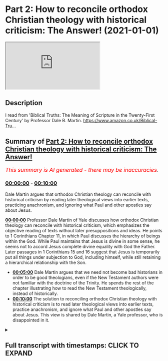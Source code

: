# Part 2: How to reconcile orthodox Christian theology with historical criticism: The Answer! (2021-01-01)

<iframe loading='lazy' src='https://www.youtube.com/embed/xje4w27JSEg'></iframe>

## Description

I read from 'Biblical Truths: The Meaning of Scripture in the Twenty-First Century' by Professor Dale B. Martin. https://www.amazon.co.uk/Biblical-Tru...

## Summary of [Part 2: How to reconcile orthodox Christian theology with historical criticism: The Answer!](https://www.youtube.com/watch?v=xje4w27JSEg)


*<span style="color:red; font-size:125%">This summary is AI generated - there may be inaccuracies</span>. [](/)*

### [00:00:00](https://www.youtube.com/watch?v=xje4w27JSEg&t=0) - [00:10:00](https://www.youtube.com/watch?v=xje4w27JSEg&t=600)

Dale Martin argues that orthodox Christian theology can reconcile with historical criticism by reading later theological views into earlier texts, practicing anachronism, and ignoring what Paul and other apostles say about Jesus.

**[00:00:00](https://www.youtube.com/watch?v=xje4w27JSEg&t=0)**  Professor Dale Martin of Yale discusses how orthodox Christian theology can reconcile with historical criticism, which emphasizes the objective reading of texts without later presuppositions and ideas. He points to 1 Corinthians Chapter 11, in which Paul discusses the hierarchy of beings within the God. While Paul maintains that Jesus is divine in some sense, he seems not to accord Jesus complete divine equality with God the Father. Later passages in 1 Corinthians 15 and 16 suggest that Jesus is temporarily put all things under subjection to God, including himself, while still retaining a hierarchical relationship with the Son.
* **[00:05:00](https://www.youtube.com/watch?v=xje4w27JSEg&t=300)** Dale Martin argues that we need not become bad historians in order to be good theologians, even if the New Testament authors were not familiar with the doctrine of the Trinity. He spends the rest of the chapter illustrating how to read the New Testament theologically, instead of historically.
* **[00:10:00](https://www.youtube.com/watch?v=xje4w27JSEg&t=600)** The solution to reconciling orthodox Christian theology with historical criticism is to read later theological views into earlier texts, practice anachronism, and ignore what Paul and other apostles say about Jesus. This view is shared by Dale Martin, a Yale professor, who is disappointed in it.

<details><summary><h2>Full transcript with timestamps: CLICK TO EXPAND</h2></summary>

[0:00:01](https://youtu.be/xje4w27JSEg?t=1) hello this is part two uh  
[0:00:03](https://youtu.be/xje4w27JSEg?t=3) of uh my discussion of how is it  
[0:00:06](https://youtu.be/xje4w27JSEg?t=6) possible to reconcile  
[0:00:08](https://youtu.be/xje4w27JSEg?t=8) orthodox christian theology when it  
[0:00:09](https://youtu.be/xje4w27JSEg?t=9) comes to the trinity  
[0:00:11](https://youtu.be/xje4w27JSEg?t=11) the incarnation the deity of christ with  
[0:00:14](https://youtu.be/xje4w27JSEg?t=14) historical criticism and its emphasis  
[0:00:16](https://youtu.be/xje4w27JSEg?t=16) on the historical objective reading of  
[0:00:19](https://youtu.be/xje4w27JSEg?t=19) texts without  
[0:00:20](https://youtu.be/xje4w27JSEg?t=20) later presuppositions and ideas  
[0:00:22](https://youtu.be/xje4w27JSEg?t=22) intruding anachronistically  
[0:00:24](https://youtu.be/xje4w27JSEg?t=24) into our reading of text try to  
[0:00:26](https://youtu.be/xje4w27JSEg?t=26) understand it as an original  
[0:00:28](https://youtu.be/xje4w27JSEg?t=28) historical context so um i'm  
[0:00:31](https://youtu.be/xje4w27JSEg?t=31) reading from this book by dale martin  
[0:00:35](https://youtu.be/xje4w27JSEg?t=35) which  
[0:00:36](https://youtu.be/xje4w27JSEg?t=36) is written in part to offer the solution  
[0:00:39](https://youtu.be/xje4w27JSEg?t=39) to this and i want to share with you the  
[0:00:41](https://youtu.be/xje4w27JSEg?t=41) solution and discuss the merits  
[0:00:43](https://youtu.be/xje4w27JSEg?t=43) or otherwise of his proposed solution to  
[0:00:45](https://youtu.be/xje4w27JSEg?t=45) this contradiction because  
[0:00:47](https://youtu.be/xje4w27JSEg?t=47) new testament scholars overwhelmingly  
[0:00:48](https://youtu.be/xje4w27JSEg?t=48) are christians they believe in  
[0:00:50](https://youtu.be/xje4w27JSEg?t=50) christianity  
[0:00:51](https://youtu.be/xje4w27JSEg?t=51) and yet their own profession the text  
[0:00:53](https://youtu.be/xje4w27JSEg?t=53) they study suggests a very different  
[0:00:55](https://youtu.be/xje4w27JSEg?t=55) kind of understanding of  
[0:00:56](https://youtu.be/xje4w27JSEg?t=56) jesus god and so on than the one they  
[0:00:59](https://youtu.be/xje4w27JSEg?t=59) believe and how do they reconcile how do  
[0:01:01](https://youtu.be/xje4w27JSEg?t=61) they live with this contradiction if it  
[0:01:02](https://youtu.be/xje4w27JSEg?t=62) is a contradiction  
[0:01:04](https://youtu.be/xje4w27JSEg?t=64) and dale martin the professor from yale  
[0:01:06](https://youtu.be/xje4w27JSEg?t=66) offers um  
[0:01:07](https://youtu.be/xje4w27JSEg?t=67) a uh according to the reviewers on the  
[0:01:10](https://youtu.be/xje4w27JSEg?t=70) back of the book  
[0:01:10](https://youtu.be/xje4w27JSEg?t=70) um a very good plausible solution  
[0:01:14](https://youtu.be/xje4w27JSEg?t=74) so i want to share that solution with  
[0:01:15](https://youtu.be/xje4w27JSEg?t=75) you and you may assess it  
[0:01:17](https://youtu.be/xje4w27JSEg?t=77) uh for your own use uh for yourselves  
[0:01:21](https://youtu.be/xje4w27JSEg?t=81) so um i got to the bit in the passage  
[0:01:23](https://youtu.be/xje4w27JSEg?t=83) where he is discussing  
[0:01:25](https://youtu.be/xje4w27JSEg?t=85) paul's views of god and christ in 1  
[0:01:28](https://youtu.be/xje4w27JSEg?t=88) corinthians  
[0:01:29](https://youtu.be/xje4w27JSEg?t=89) chapter 11 verse 3. i'll just read the  
[0:01:32](https://youtu.be/xje4w27JSEg?t=92) passage or the verse  
[0:01:33](https://youtu.be/xje4w27JSEg?t=93) but i want you to understand says paul  
[0:01:35](https://youtu.be/xje4w27JSEg?t=95) that christ is the head of every man  
[0:01:38](https://youtu.be/xje4w27JSEg?t=98) and the husband is the head of his wife  
[0:01:41](https://youtu.be/xje4w27JSEg?t=101) and  
[0:01:41](https://youtu.be/xje4w27JSEg?t=101) god is the head of christ that's what  
[0:01:44](https://youtu.be/xje4w27JSEg?t=104) paul  
[0:01:45](https://youtu.be/xje4w27JSEg?t=105) says so here we have jesus in heaven  
[0:01:47](https://youtu.be/xje4w27JSEg?t=107) this is after the resurrection after the  
[0:01:49](https://youtu.be/xje4w27JSEg?t=109) ascension  
[0:01:50](https://youtu.be/xje4w27JSEg?t=110) this is uh paul's theology of of god  
[0:01:54](https://youtu.be/xje4w27JSEg?t=114) if you like his understanding of the  
[0:01:55](https://youtu.be/xje4w27JSEg?t=115) hierarchy within the godhead if that's  
[0:01:57](https://youtu.be/xje4w27JSEg?t=117) what it is  
[0:01:58](https://youtu.be/xje4w27JSEg?t=118) so dale martin says although paul  
[0:02:00](https://youtu.be/xje4w27JSEg?t=120) believes jesus is divine in some sense  
[0:02:04](https://youtu.be/xje4w27JSEg?t=124) he seems not to accord jesus complete  
[0:02:06](https://youtu.be/xje4w27JSEg?t=126) divine equality with god the father  
[0:02:08](https://youtu.be/xje4w27JSEg?t=128) he can speak of christ and god as two  
[0:02:11](https://youtu.be/xje4w27JSEg?t=131) different persons  
[0:02:12](https://youtu.be/xje4w27JSEg?t=132) in a hierarchical relationship when paul  
[0:02:15](https://youtu.be/xje4w27JSEg?t=135) in 1 corinthians  
[0:02:17](https://youtu.be/xje4w27JSEg?t=137) 11 3 offers something of an equation  
[0:02:20](https://youtu.be/xje4w27JSEg?t=140) christ is the head of man man is the  
[0:02:22](https://youtu.be/xje4w27JSEg?t=142) head of woman  
[0:02:23](https://youtu.be/xje4w27JSEg?t=143) god is the head of christ we must assume  
[0:02:26](https://youtu.be/xje4w27JSEg?t=146) subordinate relations in each case the  
[0:02:29](https://youtu.be/xje4w27JSEg?t=149) parallelism  
[0:02:30](https://youtu.be/xje4w27JSEg?t=150) doesn't work otherwise christ is no more  
[0:02:33](https://youtu.be/xje4w27JSEg?t=153) equal to god  
[0:02:35](https://youtu.be/xje4w27JSEg?t=155) the man is to christ  
[0:02:38](https://youtu.be/xje4w27JSEg?t=158) so here we here we have uh our first  
[0:02:41](https://youtu.be/xje4w27JSEg?t=161) problem  
[0:02:42](https://youtu.be/xje4w27JSEg?t=162) uh del martin candidly acknowledges that  
[0:02:45](https://youtu.be/xje4w27JSEg?t=165) paul is not giving us  
[0:02:46](https://youtu.be/xje4w27JSEg?t=166) uh the definition of the trinity which i  
[0:02:48](https://youtu.be/xje4w27JSEg?t=168) mentioned in the previous video  
[0:02:50](https://youtu.be/xje4w27JSEg?t=170) where the three distinct persons are  
[0:02:52](https://youtu.be/xje4w27JSEg?t=172) equal in divinity they're not clearly  
[0:02:54](https://youtu.be/xje4w27JSEg?t=174) here they are subordinate the son of  
[0:02:56](https://youtu.be/xje4w27JSEg?t=176) christ rather  
[0:02:57](https://youtu.be/xje4w27JSEg?t=177) is subordinate to god he was another  
[0:02:59](https://youtu.be/xje4w27JSEg?t=179) being  
[0:03:01](https://youtu.be/xje4w27JSEg?t=181) then he says the same seems to be  
[0:03:03](https://youtu.be/xje4w27JSEg?t=183) assumed in another passage in 1  
[0:03:05](https://youtu.be/xje4w27JSEg?t=185) corinthians  
[0:03:06](https://youtu.be/xje4w27JSEg?t=186) 15 24 to 28  
[0:03:09](https://youtu.be/xje4w27JSEg?t=189) which i'll just read to you it says the  
[0:03:12](https://youtu.be/xje4w27JSEg?t=192) same letter of paul  
[0:03:14](https://youtu.be/xje4w27JSEg?t=194) and verses 24  
[0:03:18](https://youtu.be/xje4w27JSEg?t=198) to 28 where paul  
[0:03:21](https://youtu.be/xje4w27JSEg?t=201) says then comes the end when the  
[0:03:25](https://youtu.be/xje4w27JSEg?t=205) when he hands over the kingdom to god  
[0:03:28](https://youtu.be/xje4w27JSEg?t=208) the father  
[0:03:29](https://youtu.be/xje4w27JSEg?t=209) after he has destroyed every ruler and  
[0:03:31](https://youtu.be/xje4w27JSEg?t=211) every authority and power  
[0:03:33](https://youtu.be/xje4w27JSEg?t=213) this is he meaning jesus of course for  
[0:03:36](https://youtu.be/xje4w27JSEg?t=216) he must reign  
[0:03:37](https://youtu.be/xje4w27JSEg?t=217) until he has put all his enemies under  
[0:03:40](https://youtu.be/xje4w27JSEg?t=220) his feet  
[0:03:41](https://youtu.be/xje4w27JSEg?t=221) the last enemy to destroy to be  
[0:03:43](https://youtu.be/xje4w27JSEg?t=223) destroyed is death  
[0:03:44](https://youtu.be/xje4w27JSEg?t=224) for god has put all things in subjection  
[0:03:48](https://youtu.be/xje4w27JSEg?t=228) under his feet but when it says all  
[0:03:50](https://youtu.be/xje4w27JSEg?t=230) things are put  
[0:03:51](https://youtu.be/xje4w27JSEg?t=231) in subjection it is plain that this does  
[0:03:54](https://youtu.be/xje4w27JSEg?t=234) not include the one  
[0:03:56](https://youtu.be/xje4w27JSEg?t=236) who put all things in subjection under  
[0:03:58](https://youtu.be/xje4w27JSEg?t=238) him  
[0:03:59](https://youtu.be/xje4w27JSEg?t=239) when all things are subjected to him  
[0:04:01](https://youtu.be/xje4w27JSEg?t=241) then the son himself will also be  
[0:04:04](https://youtu.be/xje4w27JSEg?t=244) subjected to the one who put all things  
[0:04:06](https://youtu.be/xje4w27JSEg?t=246) in subjection under him  
[0:04:08](https://youtu.be/xje4w27JSEg?t=248) so that god may be all in all  
[0:04:13](https://youtu.be/xje4w27JSEg?t=253) so uh dale martin says the same may be  
[0:04:15](https://youtu.be/xje4w27JSEg?t=255) assumed later in 1 corinthians 15  
[0:04:18](https://youtu.be/xje4w27JSEg?t=258) god temporarily puts all things  
[0:04:21](https://youtu.be/xje4w27JSEg?t=261) under subjection to christ who after  
[0:04:24](https://youtu.be/xje4w27JSEg?t=264) subjecting all things to himself  
[0:04:27](https://youtu.be/xje4w27JSEg?t=267) then puts everything again under  
[0:04:28](https://youtu.be/xje4w27JSEg?t=268) subjection to god  
[0:04:30](https://youtu.be/xje4w27JSEg?t=270) including himself again of a  
[0:04:33](https://youtu.be/xje4w27JSEg?t=273) hierarchical relationship with the son  
[0:04:35](https://youtu.be/xje4w27JSEg?t=275) very much subordinated to god he  
[0:04:38](https://youtu.be/xje4w27JSEg?t=278) continues  
[0:04:39](https://youtu.be/xje4w27JSEg?t=279) some texts of the new testament do  
[0:04:41](https://youtu.be/xje4w27JSEg?t=281) accept  
[0:04:42](https://youtu.be/xje4w27JSEg?t=282) the divinity of jesus but they seem not  
[0:04:45](https://youtu.be/xje4w27JSEg?t=285) to all agree about when  
[0:04:47](https://youtu.be/xje4w27JSEg?t=287) jesus became divine as i've said a  
[0:04:49](https://youtu.be/xje4w27JSEg?t=289) number of times in the ancient world  
[0:04:51](https://youtu.be/xje4w27JSEg?t=291) in judaism and in the greco-roman world  
[0:04:54](https://youtu.be/xje4w27JSEg?t=294) there was a spectrum of beliefs about  
[0:04:56](https://youtu.be/xje4w27JSEg?t=296) the divinity some people were  
[0:04:58](https://youtu.be/xje4w27JSEg?t=298) those obviously god himself the most  
[0:05:00](https://youtu.be/xje4w27JSEg?t=300) high law the  
[0:05:01](https://youtu.be/xje4w27JSEg?t=301) yahweh but other beings could also be  
[0:05:04](https://youtu.be/xje4w27JSEg?t=304) called divine in some sense  
[0:05:06](https://youtu.be/xje4w27JSEg?t=306) uh the king in psalm 45 is addressed as  
[0:05:09](https://youtu.be/xje4w27JSEg?t=309) god um  
[0:05:10](https://youtu.be/xje4w27JSEg?t=310) melchizedek is also seen as divine  
[0:05:13](https://youtu.be/xje4w27JSEg?t=313) figure in the dead sea scrolls  
[0:05:15](https://youtu.be/xje4w27JSEg?t=315) and um the son of hezekiah  
[0:05:18](https://youtu.be/xje4w27JSEg?t=318) in isaiah is also called god that's in  
[0:05:21](https://youtu.be/xje4w27JSEg?t=321) isaiah 9  
[0:05:22](https://youtu.be/xje4w27JSEg?t=322) 6 and so on and so on there are many  
[0:05:24](https://youtu.be/xje4w27JSEg?t=324) examples  
[0:05:25](https://youtu.be/xje4w27JSEg?t=325) so some early christians believe that  
[0:05:28](https://youtu.be/xje4w27JSEg?t=328) jesus was a mere  
[0:05:29](https://youtu.be/xje4w27JSEg?t=329) human at his birth but that he was  
[0:05:32](https://youtu.be/xje4w27JSEg?t=332) adopted  
[0:05:33](https://youtu.be/xje4w27JSEg?t=333) as god's son some time later  
[0:05:36](https://youtu.be/xje4w27JSEg?t=336) according to what may be the original  
[0:05:38](https://youtu.be/xje4w27JSEg?t=338) reading of luke 3  
[0:05:40](https://youtu.be/xje4w27JSEg?t=340) 22 yes this is luke believing this  
[0:05:43](https://youtu.be/xje4w27JSEg?t=343) 3 22 you are my son the beloved  
[0:05:46](https://youtu.be/xje4w27JSEg?t=346) today i have begotten you jesus is  
[0:05:49](https://youtu.be/xje4w27JSEg?t=349) begotten by god  
[0:05:51](https://youtu.be/xje4w27JSEg?t=351) at his baptism according to some other  
[0:05:55](https://youtu.be/xje4w27JSEg?t=355) early christians  
[0:05:55](https://youtu.be/xje4w27JSEg?t=355) apparently jesus became god's son only  
[0:05:58](https://youtu.be/xje4w27JSEg?t=358) at his resurrection  
[0:06:01](https://youtu.be/xje4w27JSEg?t=361) as reflected in passages in acts  
[0:06:04](https://youtu.be/xje4w27JSEg?t=364) in one sermon delivered by peter in acts  
[0:06:06](https://youtu.be/xje4w27JSEg?t=366) god made  
[0:06:07](https://youtu.be/xje4w27JSEg?t=367) jesus lord and messiah at some point  
[0:06:11](https://youtu.be/xje4w27JSEg?t=371) acts 2 36 so jesus wasn't lord or  
[0:06:14](https://youtu.be/xje4w27JSEg?t=374) messiah before  
[0:06:16](https://youtu.be/xje4w27JSEg?t=376) god another being made jesus lord and  
[0:06:19](https://youtu.be/xje4w27JSEg?t=379) messiah  
[0:06:20](https://youtu.be/xje4w27JSEg?t=380) at that particular point acts 2 36  
[0:06:23](https://youtu.be/xje4w27JSEg?t=383) in a later sermon of paul in acts one  
[0:06:26](https://youtu.be/xje4w27JSEg?t=386) statement suggests that god adopted  
[0:06:28](https://youtu.be/xje4w27JSEg?t=388) jesus  
[0:06:29](https://youtu.be/xje4w27JSEg?t=389) as his son at the resurrection this is  
[0:06:32](https://youtu.be/xje4w27JSEg?t=392) acts  
[0:06:33](https://youtu.be/xje4w27JSEg?t=393) 13 32-33  
[0:06:36](https://youtu.be/xje4w27JSEg?t=396) paul himself seems to portray knowledge  
[0:06:38](https://youtu.be/xje4w27JSEg?t=398) of such a christology  
[0:06:40](https://youtu.be/xje4w27JSEg?t=400) in one of his letters in romans chapter  
[0:06:43](https://youtu.be/xje4w27JSEg?t=403) 1 verse 4  
[0:06:44](https://youtu.be/xje4w27JSEg?t=404) paul says that god designated jesus as  
[0:06:47](https://youtu.be/xje4w27JSEg?t=407) the son of god  
[0:06:48](https://youtu.be/xje4w27JSEg?t=408) by resurrection from the dead the most  
[0:06:52](https://youtu.be/xje4w27JSEg?t=412) normal reading  
[0:06:53](https://youtu.be/xje4w27JSEg?t=413) of the greek would be that god made  
[0:06:55](https://youtu.be/xje4w27JSEg?t=415) jesus his son  
[0:06:57](https://youtu.be/xje4w27JSEg?t=417) by means of the resurrection so jesus  
[0:06:58](https://youtu.be/xje4w27JSEg?t=418) wasn't god's son  
[0:07:00](https://youtu.be/xje4w27JSEg?t=420) in your entire life until the  
[0:07:02](https://youtu.be/xje4w27JSEg?t=422) resurrection when god made him  
[0:07:04](https://youtu.be/xje4w27JSEg?t=424) that way um made him his son by means of  
[0:07:07](https://youtu.be/xje4w27JSEg?t=427) resurrection in the way a priest or pope  
[0:07:10](https://youtu.be/xje4w27JSEg?t=430) or other authority  
[0:07:11](https://youtu.be/xje4w27JSEg?t=431) made someone a king or queen at the time  
[0:07:14](https://youtu.be/xje4w27JSEg?t=434) of the declaration or  
[0:07:16](https://youtu.be/xje4w27JSEg?t=436) coronation so this might be paul's  
[0:07:19](https://youtu.be/xje4w27JSEg?t=439) understanding in romans 1  
[0:07:21](https://youtu.be/xje4w27JSEg?t=441) that this terminology is recited by paul  
[0:07:23](https://youtu.be/xje4w27JSEg?t=443) is significant  
[0:07:24](https://youtu.be/xje4w27JSEg?t=444) since paul himself seems to believe that  
[0:07:27](https://youtu.be/xje4w27JSEg?t=447) jesus was god's son  
[0:07:28](https://youtu.be/xje4w27JSEg?t=448) already in some pre-existence state  
[0:07:30](https://youtu.be/xje4w27JSEg?t=450) philippians 2  
[0:07:31](https://youtu.be/xje4w27JSEg?t=451) 5 to 11. i take it that paul is here  
[0:07:35](https://youtu.be/xje4w27JSEg?t=455) quoting a formula  
[0:07:37](https://youtu.be/xje4w27JSEg?t=457) about christ he had encountered  
[0:07:39](https://youtu.be/xje4w27JSEg?t=459) elsewhere  
[0:07:41](https://youtu.be/xje4w27JSEg?t=461) so he's quoting an earlier creedal  
[0:07:44](https://youtu.be/xje4w27JSEg?t=464) belief about jesus  
[0:07:45](https://youtu.be/xje4w27JSEg?t=465) at any rate one can cite new testament  
[0:07:47](https://youtu.be/xje4w27JSEg?t=467) texts that on their  
[0:07:48](https://youtu.be/xje4w27JSEg?t=468) surface on their face do not reach a  
[0:07:51](https://youtu.be/xje4w27JSEg?t=471) very orthodox christology and certainly  
[0:07:54](https://youtu.be/xje4w27JSEg?t=474) not  
[0:07:55](https://youtu.be/xje4w27JSEg?t=475) trinitarian certainly not trinitarian  
[0:07:58](https://youtu.be/xje4w27JSEg?t=478) as the passages and there are many  
[0:08:00](https://youtu.be/xje4w27JSEg?t=480) others he's just cited  
[0:08:02](https://youtu.be/xje4w27JSEg?t=482) and here we come to the paragraph which  
[0:08:06](https://youtu.be/xje4w27JSEg?t=486) is dale martin's solution to  
[0:08:09](https://youtu.be/xje4w27JSEg?t=489) this paradox this contradiction  
[0:08:11](https://youtu.be/xje4w27JSEg?t=491) apparently between his own personal  
[0:08:13](https://youtu.be/xje4w27JSEg?t=493) beliefs and jesus deity and  
[0:08:14](https://youtu.be/xje4w27JSEg?t=494) everything he's just said about the  
[0:08:16](https://youtu.be/xje4w27JSEg?t=496) historical meaning of these texts in  
[0:08:19](https://youtu.be/xje4w27JSEg?t=499) paul and the gospels and here we go  
[0:08:21](https://youtu.be/xje4w27JSEg?t=501) it will be my contention in this chapter  
[0:08:24](https://youtu.be/xje4w27JSEg?t=504) however  
[0:08:25](https://youtu.be/xje4w27JSEg?t=505) that we need not become bad historians  
[0:08:28](https://youtu.be/xje4w27JSEg?t=508) in order to be good theologians  
[0:08:31](https://youtu.be/xje4w27JSEg?t=511) even if the new testament authors were  
[0:08:33](https://youtu.be/xje4w27JSEg?t=513) not familiar  
[0:08:35](https://youtu.be/xje4w27JSEg?t=515) with the doctrine of the trinity as it  
[0:08:36](https://youtu.be/xje4w27JSEg?t=516) became defined in the great creeds and  
[0:08:39](https://youtu.be/xje4w27JSEg?t=519) councils  
[0:08:40](https://youtu.be/xje4w27JSEg?t=520) we may take the liberty of reading the  
[0:08:43](https://youtu.be/xje4w27JSEg?t=523) new testament  
[0:08:44](https://youtu.be/xje4w27JSEg?t=524) theologically rather than historically  
[0:08:47](https://youtu.be/xje4w27JSEg?t=527) as teaching trinitarian theology  
[0:08:51](https://youtu.be/xje4w27JSEg?t=531) and he spends the rest of the chapter  
[0:08:52](https://youtu.be/xje4w27JSEg?t=532) illustrating how to do that  
[0:08:55](https://youtu.be/xje4w27JSEg?t=535) so he was he says even if the new  
[0:08:57](https://youtu.be/xje4w27JSEg?t=537) testament authors  
[0:08:58](https://youtu.be/xje4w27JSEg?t=538) uh were not familiar with it with the  
[0:09:00](https://youtu.be/xje4w27JSEg?t=540) doctrine of the trinity  
[0:09:02](https://youtu.be/xje4w27JSEg?t=542) we may take the liberty he says  
[0:09:05](https://youtu.be/xje4w27JSEg?t=545) of reading the new testament in a  
[0:09:07](https://youtu.be/xje4w27JSEg?t=547) christian way  
[0:09:08](https://youtu.be/xje4w27JSEg?t=548) theologically he says in terms of later  
[0:09:11](https://youtu.be/xje4w27JSEg?t=551) christian beliefs  
[0:09:12](https://youtu.be/xje4w27JSEg?t=552) rather than historically in other words  
[0:09:14](https://youtu.be/xje4w27JSEg?t=554) in terms of the actual historical  
[0:09:16](https://youtu.be/xje4w27JSEg?t=556) teaching of these texts  
[0:09:18](https://youtu.be/xje4w27JSEg?t=558) as teaching trinitarian theology  
[0:09:21](https://youtu.be/xje4w27JSEg?t=561) so there we have it are you as impressed  
[0:09:23](https://youtu.be/xje4w27JSEg?t=563) with this as i was when i first came  
[0:09:25](https://youtu.be/xje4w27JSEg?t=565) across this chapter  
[0:09:27](https://youtu.be/xje4w27JSEg?t=567) uh okay so how do you reconcile how do  
[0:09:30](https://youtu.be/xje4w27JSEg?t=570) you square the circle  
[0:09:32](https://youtu.be/xje4w27JSEg?t=572) you take liberties with the text it  
[0:09:35](https://youtu.be/xje4w27JSEg?t=575) doesn't say  
[0:09:36](https://youtu.be/xje4w27JSEg?t=576) jesus it doesn't teach the trinity but  
[0:09:38](https://youtu.be/xje4w27JSEg?t=578) you read into those passages  
[0:09:41](https://youtu.be/xje4w27JSEg?t=581) trinitarian theology and that's how you  
[0:09:44](https://youtu.be/xje4w27JSEg?t=584) do it and he goes through some passages  
[0:09:47](https://youtu.be/xje4w27JSEg?t=587) which in their historical context in  
[0:09:49](https://youtu.be/xje4w27JSEg?t=589) other words what was meant by the  
[0:09:50](https://youtu.be/xje4w27JSEg?t=590) authors as far as we can tell in their  
[0:09:52](https://youtu.be/xje4w27JSEg?t=592) first century context did not  
[0:09:54](https://youtu.be/xje4w27JSEg?t=594) teach trinitarian theology did not teach  
[0:09:56](https://youtu.be/xje4w27JSEg?t=596) jesus  
[0:09:57](https://youtu.be/xje4w27JSEg?t=597) was god but we read them theologically  
[0:10:01](https://youtu.be/xje4w27JSEg?t=601) to mean that they did teach that now  
[0:10:03](https://youtu.be/xje4w27JSEg?t=603) this is called in the trade  
[0:10:05](https://youtu.be/xje4w27JSEg?t=605) esogesis meaning you read something into  
[0:10:08](https://youtu.be/xje4w27JSEg?t=608) a text  
[0:10:09](https://youtu.be/xje4w27JSEg?t=609) rather than exegesis which is the  
[0:10:11](https://youtu.be/xje4w27JSEg?t=611) historical critical method of reading  
[0:10:13](https://youtu.be/xje4w27JSEg?t=613) trying to uncover as best we can the  
[0:10:15](https://youtu.be/xje4w27JSEg?t=615) historical meaning  
[0:10:16](https://youtu.be/xje4w27JSEg?t=616) and the author's meaning of a text so  
[0:10:19](https://youtu.be/xje4w27JSEg?t=619) this is the great solution  
[0:10:21](https://youtu.be/xje4w27JSEg?t=621) you basically um read stuff in  
[0:10:24](https://youtu.be/xje4w27JSEg?t=624) you read your later christian theology  
[0:10:26](https://youtu.be/xje4w27JSEg?t=626) into earlier texts  
[0:10:28](https://youtu.be/xje4w27JSEg?t=628) as if those earlier texts were saying  
[0:10:30](https://youtu.be/xje4w27JSEg?t=630) something that they were not saying  
[0:10:32](https://youtu.be/xje4w27JSEg?t=632) you practice anachronism so when jesus  
[0:10:35](https://youtu.be/xje4w27JSEg?t=635) is portrayed uh uh well i'm not gonna go  
[0:10:38](https://youtu.be/xje4w27JSEg?t=638) this is  
[0:10:39](https://youtu.be/xje4w27JSEg?t=639) uh too much to go into in one video but  
[0:10:41](https://youtu.be/xje4w27JSEg?t=641) i want to  
[0:10:42](https://youtu.be/xje4w27JSEg?t=642) share with you the great solution and  
[0:10:44](https://youtu.be/xje4w27JSEg?t=644) how personally  
[0:10:46](https://youtu.be/xje4w27JSEg?t=646) i was disappointed by this because i  
[0:10:48](https://youtu.be/xje4w27JSEg?t=648) expected something slightly more  
[0:10:50](https://youtu.be/xje4w27JSEg?t=650) creditable  
[0:10:51](https://youtu.be/xje4w27JSEg?t=651) and morally uh meritorious than simply  
[0:10:54](https://youtu.be/xje4w27JSEg?t=654) changing the text  
[0:10:56](https://youtu.be/xje4w27JSEg?t=656) to make them what we want them to  
[0:10:57](https://youtu.be/xje4w27JSEg?t=657) believe today  
[0:10:59](https://youtu.be/xje4w27JSEg?t=659) that's not in my view honest it lacks  
[0:11:03](https://youtu.be/xje4w27JSEg?t=663) integrity it's not taking the bible  
[0:11:06](https://youtu.be/xje4w27JSEg?t=666) seriously  
[0:11:07](https://youtu.be/xje4w27JSEg?t=667) it's imposing our own later ideas which  
[0:11:09](https://youtu.be/xje4w27JSEg?t=669) are quite different  
[0:11:11](https://youtu.be/xje4w27JSEg?t=671) onto the bible to make it say  
[0:11:14](https://youtu.be/xje4w27JSEg?t=674) shall we say torture it into saying what  
[0:11:17](https://youtu.be/xje4w27JSEg?t=677) we  
[0:11:17](https://youtu.be/xje4w27JSEg?t=677) want it to say so we are hearing our own  
[0:11:19](https://youtu.be/xje4w27JSEg?t=679) thoughts echo back to us we're not  
[0:11:21](https://youtu.be/xje4w27JSEg?t=681) really attending to  
[0:11:23](https://youtu.be/xje4w27JSEg?t=683) what paul says or matthew mark and luke  
[0:11:25](https://youtu.be/xje4w27JSEg?t=685) we're hearing our own thoughts read back  
[0:11:27](https://youtu.be/xje4w27JSEg?t=687) to  
[0:11:28](https://youtu.be/xje4w27JSEg?t=688) us through our through this echo that we  
[0:11:30](https://youtu.be/xje4w27JSEg?t=690) give it  
[0:11:31](https://youtu.be/xje4w27JSEg?t=691) um and um i'm disappointed  
[0:11:35](https://youtu.be/xje4w27JSEg?t=695) um in this great professor at yale for  
[0:11:37](https://youtu.be/xje4w27JSEg?t=697) offering this as  
[0:11:38](https://youtu.be/xje4w27JSEg?t=698) solution we may take the liberty he says  
[0:11:42](https://youtu.be/xje4w27JSEg?t=702) of reading the new testament uh reading  
[0:11:45](https://youtu.be/xje4w27JSEg?t=705) into the new testament the later  
[0:11:46](https://youtu.be/xje4w27JSEg?t=706) christian doctrine  
[0:11:48](https://youtu.be/xje4w27JSEg?t=708) and that's how you save your orthodox  
[0:11:51](https://youtu.be/xje4w27JSEg?t=711) christian  
[0:11:51](https://youtu.be/xje4w27JSEg?t=711) faith so to be so judgmental but i i  
[0:11:54](https://youtu.be/xje4w27JSEg?t=714) expected more  
[0:11:56](https://youtu.be/xje4w27JSEg?t=716) from dale martin  
[0:11:58](https://youtu.be/xje4w27JSEg?t=718) [Music]  
[0:11:59](https://youtu.be/xje4w27JSEg?t=719) than that but there you have it that is  
[0:12:01](https://youtu.be/xje4w27JSEg?t=721) how you reconcile  
[0:12:03](https://youtu.be/xje4w27JSEg?t=723) traditional orthodox christian beliefs  
[0:12:05](https://youtu.be/xje4w27JSEg?t=725) about the trinity about the incarnation  
[0:12:07](https://youtu.be/xje4w27JSEg?t=727) about the  
[0:12:08](https://youtu.be/xje4w27JSEg?t=728) deity of jesus about the father son and  
[0:12:11](https://youtu.be/xje4w27JSEg?t=731) holy spirit being equal  
[0:12:13](https://youtu.be/xje4w27JSEg?t=733) that's how you reconcile those beliefs  
[0:12:15](https://youtu.be/xje4w27JSEg?t=735) with the uh the  
[0:12:17](https://youtu.be/xje4w27JSEg?t=737) christian scriptures um and you you  
[0:12:20](https://youtu.be/xje4w27JSEg?t=740) basically  
[0:12:20](https://youtu.be/xje4w27JSEg?t=740) read your views into it and say lo  
[0:12:24](https://youtu.be/xje4w27JSEg?t=744) the bible is orthodox but the bible  
[0:12:27](https://youtu.be/xje4w27JSEg?t=747) isn't orthodox  
[0:12:28](https://youtu.be/xje4w27JSEg?t=748) it doesn't say what you want it to say  
[0:12:30](https://youtu.be/xje4w27JSEg?t=750) we must be honest  
[0:12:31](https://youtu.be/xje4w27JSEg?t=751) and take our texts as they stand and  
[0:12:34](https://youtu.be/xje4w27JSEg?t=754) they lead  
[0:12:36](https://youtu.be/xje4w27JSEg?t=756) inevitably into a very different kind of  
[0:12:38](https://youtu.be/xje4w27JSEg?t=758) belief about jesus  
[0:12:40](https://youtu.be/xje4w27JSEg?t=760) it means interestingly that people like  
[0:12:42](https://youtu.be/xje4w27JSEg?t=762) aries the great heretic  
[0:12:44](https://youtu.be/xje4w27JSEg?t=764) uh of the fourth century arianism  
[0:12:47](https://youtu.be/xje4w27JSEg?t=767) uh is much closer to the teaching of the  
[0:12:50](https://youtu.be/xje4w27JSEg?t=770) new testament  
[0:12:51](https://youtu.be/xje4w27JSEg?t=771) then athanasius beliefs about the  
[0:12:54](https://youtu.be/xje4w27JSEg?t=774) trinity  
[0:12:55](https://youtu.be/xje4w27JSEg?t=775) it means that those who were scorned and  
[0:12:57](https://youtu.be/xje4w27JSEg?t=777) oppressed and uh  
[0:12:58](https://youtu.be/xje4w27JSEg?t=778) kicked out excommunicated from the  
[0:13:00](https://youtu.be/xje4w27JSEg?t=780) church for so-called heresy  
[0:13:02](https://youtu.be/xje4w27JSEg?t=782) uh like aries and many others like him  
[0:13:04](https://youtu.be/xje4w27JSEg?t=784) were actually closer to the truth  
[0:13:06](https://youtu.be/xje4w27JSEg?t=786) of jesus about jesus than those who  
[0:13:10](https://youtu.be/xje4w27JSEg?t=790) by fair means and foul came to dominate  
[0:13:14](https://youtu.be/xje4w27JSEg?t=794) the church's discourse on theology  
[0:13:17](https://youtu.be/xje4w27JSEg?t=797) anyway that's my view till next time  
</details>